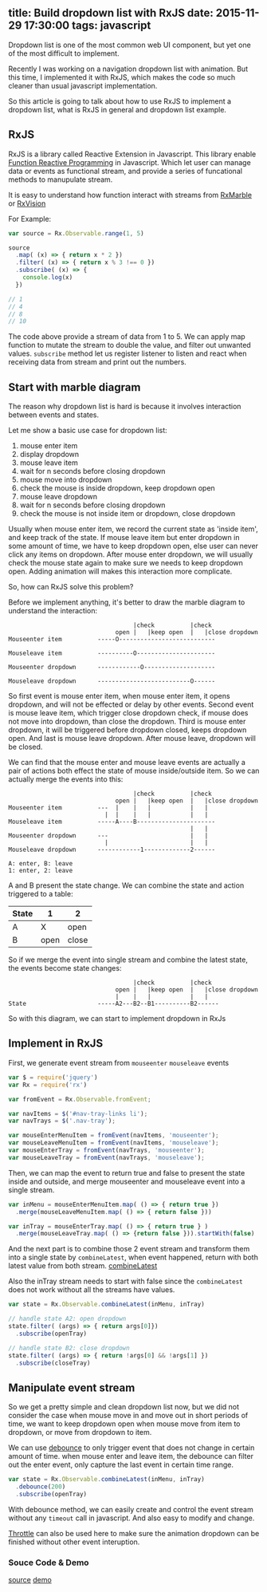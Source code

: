 title: Build dropdown list with RxJS
date: 2015-11-29 17:30:00
tags: javascript
---

Dropdown list is one of the most common web UI component, but yet one of the most difficult to implement.

Recently I was working on a navigation dropdown list with animation. But this time, I implemented it with RxJS, which makes the code so much cleaner than usual javascript implementation.

So this article is going to talk about how to use RxJS to implement a dropdown list, what is RxJS in general and dropdown list example.

## RxJS

RxJS is a library called Reactive Extension in Javascript. This library enable [Function Reactive Programming](https://en.wikipedia.org/wiki/Functional_reactive_programming) in Javascript. Which let user can manage data or events as functional stream, and provide a series of funcational methods to manupulate stream.

It is easy to understand how function interact with streams from [RxMarble](http://rxmarbles.com/) or [RxVision](http://jaredforsyth.com/rxvision/examples/playground/)

For Example:

```javascript
var source = Rx.Observable.range(1, 5)

source
  .map( (x) => { return x * 2 })
  .filter( (x) => { return x % 3 !== 0 })
  .subscribe( (x) => {
    console.log(x)
  })

// 1
// 4
// 8
// 10
```

The code above provide a stream of data from 1 to 5. We can apply map function to mutate the stream to double the value, and filter out unwanted values.
`subscribe` method let us register listener to listen and react when receiving data from stream and print out the numbers.

## Start with marble diagram

The reason why dropdown list is hard is because it involves interaction between events and states.

Let me show a basic use case for dropdown list:

1. mouse enter item
2. display dropdown
3. mouse leave item
4. wait for n seconds before closing dropdown
5. mouse move into dropdown 
6. check the mouse is inside dropdown, keep dropdown open
7. mouse leave dropdown
8. wait for n seconds before closing dropdown
9. check the mouse is not inside item or dropdown, close dropdown

Usually when mouse enter item, we record the current state as 'inside item', and keep track of the state.
If mouse leave item but enter dropdown in some amount of time, we have to keep dropdown open, else user can never click any items on dropdown. After mouse enter dropdown, we will usually check the mouse state again to make sure we needs to keep dropdown open. Adding animation will makes this interaction more complicate.

So, how can RxJS solve this problem?

Before we implement anything, it's better to draw the marble diagram to understand the interaction:

```
                                   |check          |check
                              open |   |keep open  |   |close dropdown
Mouseenter item          -----O---------------------------

Mouseleave item          ----------O----------------------

Mouseenter dropdown      ------------O--------------------

Mouseleave dropdown      --------------------------O------

```

So first event is mouse enter item, when mouse enter item, it opens dropdown, and will not be effected or delay by other events.
Second event is mouse leave item, which trigger close dropdown check, if mouse does not move into dropdown, than close the dropdown.
Third is mouse enter dropdown, it will be triggered before dropdown closed, keeps dropdown open. And last is mouse leave dropdown. After mouse leave, dropdown will be closed.

We can find that the mouse enter and mouse leave events are actually a pair of actions both effect the state of mouse inside/outside item.
So we can actually merge the events into this:

```
                                   |check          |check
                              open |   |keep open  |   |close dropdown
Mouseenter item          ---  |    |   |           |   |
                           |  |    |   |           |   |
Mouseleave item          -----A----B----------------------
                                                   |   |
Mouseenter dropdown      ---                       |   |
                           |                       |   |
Mouseleave dropdown      ------------1-------------2------

A: enter, B: leave
1: enter, 2: leave

```

A and B present the state change. We can combine the state and action triggered to a table:

State |  1   |   2   |
------|------|-------|
 A    |  X   | open  |
 B    | open | close |


So if we merge the event into single stream and combine the latest state, the events become state changes:

```
                                   |check          |check
                              open |   |keep open  |   |close dropdown
                              |    |   |           |   |
State                    -----A2---B2--B1----------B2------

```

So with this diagram, we can start to implement dropdown in RxJs

## Implement in RxJS

First, we generate event stream from `mouseenter` `mouseleave` events

```javascript
var $ = require('jquery')
var Rx = require('rx')

var fromEvent = Rx.Observable.fromEvent;

var navItems = $('#nav-tray-links li');
var navTrays = $('.nav-tray');

var mouseEnterMenuItem = fromEvent(navItems, 'mouseenter');
var mouseLeaveMenuItem = fromEvent(navItems, 'mouseleave');
var mouseEnterTray = fromEvent(navTrays, 'mouseenter');
var mouseLeaveTray = fromEvent(navTrays, 'mouseleave');
```

Then, we can map the event to return true and false to present the state inside and outside, and merge mouseenter and mouseleave event into a single stream.

```javascript
var inMenu = mouseEnterMenuItem.map( () => { return true })
  .merge(mouseLeaveMenuItem.map( () => { return false }))

var inTray = mouseEnterTray.map( () => { return true } )
  .merge(mouseLeaveTray.map( () => {return false })).startWith(false)
```

And the next part is to combine those 2 event stream and transform them into a single state by `combineLatest`, when event happened, return with both latest value from both stream.
[combineLatest](http://rxmarbles.com/#combineLatest)

Also the inTray stream needs to start with false since the `combineLatest` does not work without all the streams have values.

```javascript
var state = Rx.Observable.combineLatest(inMenu, inTray)

// handle state A2: open dropdown
state.filter( (args) => { return args[0]})
  .subscribe(openTray)

// handle state B2: close dropdown
state.filter( (args) => { return !args[0] && !args[1] })
  .subscribe(closeTray)
```

## Manipulate event stream

So we get a pretty simple and clean dropdown list now, but we did not consider the case when mouse move in and move out in short periods of time,
we want to keep dropdown open when mouse move from item to dropdown, or move from dropdown to item.

We can use [debounce](http://rxmarbles.com/#debounce) to only trigger event that does not change in certain amount of time.
when mouse enter and leave item, the debounce can filter out the enter event, only capture the last event in certain time range.

```javascript
var state = Rx.Observable.combineLatest(inMenu, inTray)
  .debounce(200)
  .subscribe(openTray)
```

With debounce method, we can easily create and control the event stream without any `timeout` call in javascript. And also easy to modify and change.

[Throttle](http://rxmarbles.com/#throttle) can also be used here to make sure the animation dropdown can be finished without other event interuption.

### Souce Code & Demo

[source](http://www.github.com/rafe/rxjs-menu)
[demo](http://neethack.com/rxjs-menu)
